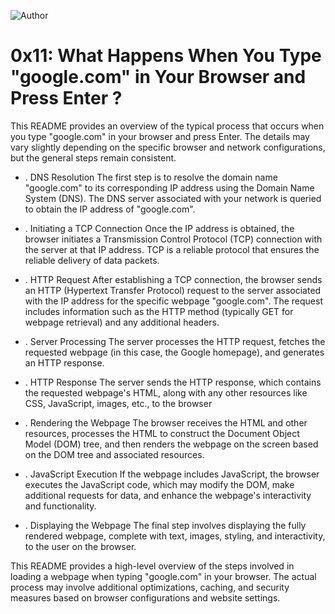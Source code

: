 ![Author](https://img.shields.io/badge/Author-Azuka%20Uteh-blue.svg)

# 0x11: What Happens When You Type "google.com" in Your Browser and Press Enter ?

This README provides an overview of the typical process that occurs when you type "google.com" in your browser and press Enter. The details may vary slightly depending on the specific browser and network configurations, but the general steps remain consistent.

- . DNS Resolution
    The first step is to resolve the domain name "google.com" to its corresponding IP address using the Domain Name System (DNS). The DNS server associated with your network is queried to obtain the IP address of "google.com".

- . Initiating a TCP Connection
    Once the IP address is obtained, the browser initiates a Transmission Control Protocol (TCP) connection with the server at that IP address. TCP is a reliable protocol that ensures the reliable delivery of data packets.

- . HTTP Request
   After establishing a TCP connection, the browser sends an HTTP (Hypertext Transfer Protocol) request to the server associated with the IP address for the specific webpage "google.com". The request includes information such as the HTTP method (typically GET for webpage retrieval) and any additional headers.

- . Server Processing
    The server processes the HTTP request, fetches the requested webpage (in this case, the Google homepage), and generates an HTTP response.

- . HTTP Response
    The server sends the HTTP response, which contains the requested webpage's HTML, along with any other resources like CSS, JavaScript, images, etc., to the browser

- . Rendering the Webpage
    The browser receives the HTML and other resources, processes the HTML to construct the Document Object Model (DOM) tree, and then renders the webpage on the screen based on the DOM tree and associated resources.

- . JavaScript Execution
    If the webpage includes JavaScript, the browser executes the JavaScript code, which may modify the DOM, make additional requests for data, and enhance the webpage's interactivity and functionality.

 - . Displaying the Webpage
    The final step involves displaying the fully rendered webpage, complete with text, images, styling, and interactivity, to the user on the browser.

This README provides a high-level overview of the steps involved in loading a webpage when typing "google.com" in your browser. The actual process may involve additional optimizations, caching, and security measures based on browser configurations and website settings.
